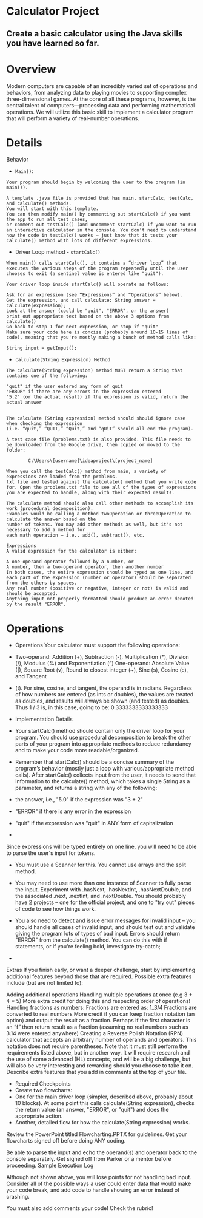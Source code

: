 # Calculator Project

## Create a basic calculator using the Java skills you have learned so far.

# Overview
Modern computers are capable of an incredibly varied set of operations and behaviors, from analyzing data to playing movies to supporting complex three-dimensional games.  At the core of all these programs, however, is the central talent of computers—processing data and performing mathematical operations.  We will utilize this basic skill to implement a calculator program that will perform a variety of real-number operations.

# Details
Behavior
 - `Main()`: 
 ```
 Your program should begin by welcoming the user to the program (in main()).

A template .java file is provided that has main, startCalc, testCalc, and calculate() methods. 
You will start with this template. 
You can then modify main() by commenting out startCalc() if you want the app to run all test cases, 
or comment out testCalc() (and uncomment startCalc) if you want to run an interactive calculator in the console. You don't need to understand how the code in testCalc() works – just know that it tests your calculate() method with lots of different expressions.
 ```
 
 - Driver Loop method - `startCalc()`
```
When main() calls startCalc(), it contains a “driver loop” that executes the various steps of the program repeatedly until the user chooses to exit (a sentinel value is entered like "quit"). 

Your driver loop inside startCalc() will operate as follows:

Ask for an expression (see “Expressions” and “Operations” below).
Get the expression, and call calculate: String answer = calculate(expression);
Look at the answer (could be "quit", "ERROR", or the answer)
print out appropriate text based on the above 3 options from calculate()
Go back to step 1 for next expression, or stop if "quit"
Make sure your code here is concise (probably around 10-15 lines of code), meaning that you're mostly making a bunch of method calls like:

String input = getInput();
```

 - `calculate(String Expression) Method`
```
The calculate(String expression) method MUST return a String that contains one of the following:

"quit" if the user entered any form of quit
"ERROR" if there are any errors in the expression entered
"5.2" (or the actual result) if the expression is valid, return the actual answer
 

The calculate (String expression) method should should ignore case when checking the expression 
(i.e. “quit,” “QUIT,” “Quit,” and “qUiT” should all end the program).
```

```
A test case file (problems.txt) is also provided. This file needs to be downloaded from the Google drive, then copied or moved to the folder:

        C:\Users\[username]\ideaproject\[project_name]

When you call the testCalc() method from main, a variety of expressions are loaded from the problems.
txt file and tested against the calculate() method that you write code for. Open the problems.txt file to see all of the types of expressions you are expected to handle, along with their expected results.
```

```
The calculate method should also call other methods to accomplish its work (procedural decomposition). 
Examples would be calling a method twoOperation or threeOperation to calculate the answer based on the 
number of tokens. You may add other methods as well, but it's not necessary to add a method for 
each math operation – i.e., add(), subtract(), etc.

Expressions
A valid expression for the calculator is either:

A one-operand operator followed by a number, or
A number, then a two-operand operator, then another number
In both cases, the entire expression should be typed as one line, and 
each part of the expression (number or operator) should be separated from the others by spaces.  
Any real number (positive or negative, integer or not) is valid and should be accepted. 
Anything input not properly formatted should produce an error denoted by the result "ERROR".
```
# Operations

 - Operations
Your calculator must support the following operations:

 - Two-operand: Addition (+), Subtraction (-), Multiplication (*), Division (/), Modulus (%) and Exponentiation (^)
One-operand: Absolute Value (|), Square Root (v), Round to closest integer (~), Sine (s), Cosine (c), and Tangent 
- (t). For sine, cosine, and tangent, the operand is in radians.
Regardless of how numbers are entered (as ints or doubles), the values are treated as doubles, and results will always be shown (and tested) as doubles. Thus 1 / 3 is, in this case, going to be: 0.3333333333333333

 - Implementation Details

 - Your startCalc() method should contain only the driver loop for your program. You should use procedural decomposition to break the other parts of your program into appropriate methods to reduce redundancy and to make your code more readable/organized.  
 
 - Remember that startCalc() should be a concise summary of the program’s behavior (mostly just a loop with various/appropriate method calls). After startCalc() collects input from the user, it needs to send that information to the calculate() method, which takes a single String as a parameter, and returns a string with any of the following:

 - the answer, i.e., "5.0" if the expression was "3 + 2"
 - "ERROR" if there is any error in the expression
 - "quit" if the expression was "quit" in ANY form of capitalization
 - 
 Since expressions will be typed entirely on one line, you will need to be able to parse the user's input for tokens.

 - You must use a Scanner for this.  You cannot use arrays and the split method.

 - You may need to use more than one instance of Scanner to fully parse the input. Experiment with .hasNext, .hasNextInt, .hasNextDouble, and the associated .next, .nextInt, and .nextDouble.  You should probably have 2 projects – one for the official project, and one to "try out" pieces of code to see how things work.

 

 - You also need to detect and issue error messages for invalid input – you should handle all cases of invalid input, and should test out and validate giving the program lots of types of bad input. Errors should return "ERROR" from the calculate() method. You can do this with if statements, or if you're feeling bold, investigate try-catch;
 - 
 Extras
If you finish early, or want a deeper challenge, start by implementing additional features beyond those that are required. Possible extra features include (but are not limited to):

Adding additional operations
Handling multiple operations at once (e.g 3 + 4 * 5)
More extra credit for doing this and respecting order of operations!
Handling fractions as numbers:
Fractions are entered as: 1_3/4
Fractions are converted to real numbers
More credit if you can keep fraction notation (an option) and output the result as a fraction. Perhaps if the first character is an “f” then return result as a fraction (assuming no real numbers such as 3.14 were entered anywhere)
Creating a Reverse Polish Notation (RPN) calculator that accepts an arbitrary number of operands and operators. This notation does not require parentheses. Note that it must still perform the requirements listed above, but in another way. It will require research and the use of some advanced (HL) concepts, and will be a big challenge, but will also be very interesting and rewarding should you choose to take it on.
Describe extra features that you add in comments at the top of your file.

 - Required Checkpoints
 - Create two flowcharts:
 - One for the main driver loop (simpler, described above, probably about 10 blocks). At some point this calls calculate(String expression), checks the return value (an answer, "ERROR", or "quit") and does the appropriate action.
 - Another, detailed flow for how the calculate(String expression) works.

 Review the PowerPoint titled Flowcharting.PPTX for guidelines.  Get your flowcharts signed off before doing ANY coding.

 

Be able to parse the input and echo the operand(s) and operator back to the console separately. Get signed off from Parker or a mentor before proceeding.
Sample Execution Log

Although not shown above, you will lose points for not handling bad input. Consider all of the possible ways a user could enter data that would make your code break, and add code to handle showing an error instead of crashing.

 

You must also add comments your code! Check the rubric!

